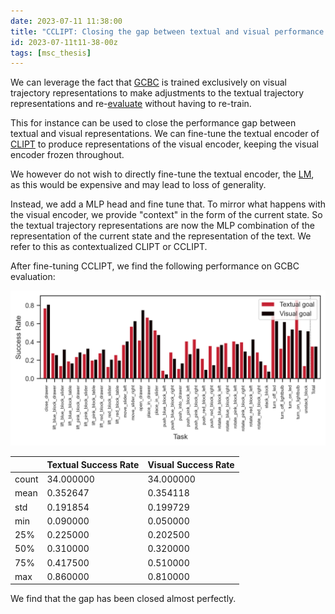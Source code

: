 ```yaml
---
date: 2023-07-11 11:38:00
title: "CCLIPT: Closing the gap between textual and visual performance of GCBC"
id: 2023-07-11t11-38-00z
tags: [msc_thesis]
---
```


We can leverage the fact that [GCBC](./2023-07-11t10-17-09z.md) is trained
exclusively on visual trajectory representations to make adjustments to the
textual trajectory representations and re-[evaluate](./2023-07-11t10-52-26z.md)
without having to re-train.

This for instance can be used to close the performance gap between textual and
visual representations. We can fine-tune the textual encoder of
[CLIPT](./2023-07-10t16-36-37z.md) to produce representations of the visual
encoder, keeping the visual encoder frozen throughout.

We however do not wish to directly fine-tune the textual encoder, the
[LM](./2021-12-20t11-06-56z.md), as this would be expensive and may lead to loss
of generality.

Instead, we add a MLP head and fine tune that. To mirror what happens with the
visual encoder, we provide "context" in the form of the current state. So the
textual trajectory representations are now the MLP combination of the
representation of the current state and the representation of the text. We refer
to this as contextualized CLIPT or CCLIPT.

After fine-tuning CCLIPT, we find the following performance on GCBC evaluation:

![GCBC eval with CCLIPT](./images/cclipt_gcbc_eval.png)

|       | Textual Success Rate | Visual Success Rate |
| ----- | -------------------- | ------------------- |
| count | 34.000000            | 34.000000           |
| mean  | 0.352647             | 0.354118            |
| std   | 0.191854             | 0.199729            |
| min   | 0.090000             | 0.050000            |
| 25%   | 0.225000             | 0.202500            |
| 50%   | 0.310000             | 0.320000            |
| 75%   | 0.417500             | 0.510000            |
| max   | 0.860000             | 0.810000            |

We find that the gap has been closed almost perfectly.

